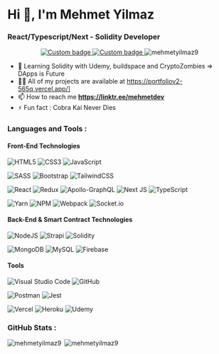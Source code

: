 <h1 align="left">Hi 👋, I'm Mehmet Yilmaz</h1>
<h3 align="left">React/Typescript/Next - Solidity Developer</h3>

<p align="center"> 
 
  <a href="https://www.linkedin.com/in/mehmet-yilmaz-50597715b/" target="blank">
   <img alt="Custom badge" src="https://img.shields.io/badge/linkedin-%230077B5.svg?style=for-the-badge&logo=linkedin&logoColor=white">
  </a>

  
  <a href="mailto:mehmet.web.y@gmail.com" alt="Email Link">
    <img alt="Custom badge" src="https://img.shields.io/static/v1?message=Contact Me&label=&logo=gmail&logoColor=FFFFFF&style=for-the-badge&color=f53b57">
  </a>
  <img src="https://komarev.com/ghpvc/?username=mehmetyilmaz9&label=Profile%20views&color=0e75b6&style=flat" alt="mehmetyilmaz9" /> 

</p>

- 🥷   Learning Solidity with Udemy, buildspace and CryptoZombies => DApps is Future
- 👨‍💻   All of my projects are available at https://portfoliov2-565q.vercel.app/]
- 📫   How to reach me **https://linktr.ee/mehmetdev**
- ⚡   Fun fact : Cobra Kai Never Dies

<h3 align="left">Languages and Tools :</h3>

<h4>Front-End Technologies</h4>

![HTML5](https://img.shields.io/badge/html5-%23E34F26.svg?style=for-the-badge&logo=html5&logoColor=white)
![CSS3](https://img.shields.io/badge/css3-%231572B6.svg?style=for-the-badge&logo=css3&logoColor=white)
![JavaScript](https://img.shields.io/badge/javascript-%23323330.svg?style=for-the-badge&logo=javascript&logoColor=%23F7DF1E)

![SASS](https://img.shields.io/badge/SASS-hotpink.svg?style=for-the-badge&logo=SASS&logoColor=white)
![Bootstrap](https://img.shields.io/badge/bootstrap-%23563D7C.svg?style=for-the-badge&logo=bootstrap&logoColor=white)
![TailwindCSS](https://img.shields.io/badge/tailwindcss-%2338B2AC.svg?style=for-the-badge&logo=tailwind-css&logoColor=white)

![React](https://img.shields.io/badge/react-%2320232a.svg?style=for-the-badge&logo=react&logoColor=%2361DAFB)
![Redux](https://img.shields.io/badge/redux-%23593d88.svg?style=for-the-badge&logo=redux&logoColor=white)
![Apollo-GraphQL](https://img.shields.io/badge/-ApolloGraphQL-311C87?style=for-the-badge&logo=apollo-graphql)
![Next JS](https://img.shields.io/badge/Next-black?style=for-the-badge&logo=next.js&logoColor=white)
![TypeScript](https://img.shields.io/badge/typescript-%23007ACC.svg?style=for-the-badge&logo=typescript&logoColor=white)

![Yarn](https://img.shields.io/badge/yarn-%232C8EBB.svg?style=for-the-badge&logo=yarn&logoColor=white)
![NPM](https://img.shields.io/badge/NPM-%23000000.svg?style=for-the-badge&logo=npm&logoColor=white)
![Webpack](https://img.shields.io/badge/webpack-%238DD6F9.svg?style=for-the-badge&logo=webpack&logoColor=black)
![Socket.io](https://img.shields.io/badge/Socket.io-black?style=for-the-badge&logo=socket.io&badgeColor=010101)

  
<h4>Back-End & Smart Contract Technologies</h4>

![NodeJS](https://img.shields.io/badge/node.js-6DA55F?style=for-the-badge&logo=node.js&logoColor=white)
![Strapi](https://img.shields.io/badge/strapi-%232E7EEA.svg?style=for-the-badge&logo=strapi&logoColor=white)
![Solidity](https://img.shields.io/badge/Solidity-%23363636.svg?style=for-the-badge&logo=solidity&logoColor=white)

![MongoDB](https://img.shields.io/badge/MongoDB-%234ea94b.svg?style=for-the-badge&logo=mongodb&logoColor=white)
![MySQL](https://img.shields.io/badge/mysql-%2300f.svg?style=for-the-badge&logo=mysql&logoColor=white)
![Firebase](https://img.shields.io/badge/firebase-%23039BE5.svg?style=for-the-badge&logo=firebase)

<h4>Tools</h4>  

![Visual Studio Code](https://img.shields.io/badge/Visual%20Studio%20Code-0078d7.svg?style=for-the-badge&logo=visual-studio-code&logoColor=white)
![GitHub](https://img.shields.io/badge/github-%23121011.svg?style=for-the-badge&logo=github&logoColor=white)

![Postman](https://img.shields.io/badge/Postman-FF6C37?style=for-the-badge&logo=postman&logoColor=white)
![Jest](https://img.shields.io/badge/-jest-%23C21325?style=for-the-badge&logo=jest&logoColor=white)

![Vercel](https://img.shields.io/badge/vercel-%23000000.svg?style=for-the-badge&logo=vercel&logoColor=white)
![Heroku](https://img.shields.io/badge/heroku-%23430098.svg?style=for-the-badge&logo=heroku&logoColor=white)
![Udemy](https://img.shields.io/badge/Udemy-A435F0?style=for-the-badge&logo=Udemy&logoColor=white)


<h3 align="left">GitHub Stats : </h3>

<p><img align="left" src="https://github-readme-stats.vercel.app/api/top-langs?username=mehmetyilmaz9&show_icons=true&locale=en&layout=compact" alt="mehmetyilmaz9" /></p>

<p>&nbsp;<img align="center " src="https://github-readme-stats.vercel.app/api?username=mehmetyilmaz9&show_icons=true&locale=en" alt="mehmetyilmaz9" /></p>
